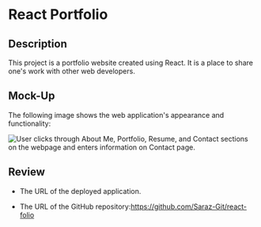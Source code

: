 # React Portfolio

## Description

This project is a portfolio website created using React. It is a place to share one's work with other web developers.

## Mock-Up

The following image shows the web application's appearance and functionality:

![User clicks through About Me, Portfolio, Resume, and Contact sections on the webpage and enters information on Contact page.](./public/demo-01.gif)

## Review

- The URL of the deployed application.

- The URL of the GitHub repository:https://github.com/Saraz-Git/react-folio
